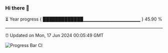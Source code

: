 ### Hi there 👋

⏳ Year progress { █████████████▁▁▁▁▁▁▁▁▁▁▁▁▁▁▁▁▁ } 45.90 %

---

⏰ Updated on Mon, 17 Jun 2024 00:05:49 GMT

![Progress Bar CI](https://github.com/liununu/liununu/workflows/Progress%20Bar%20CI/badge.svg)
